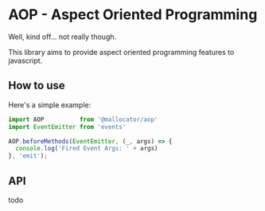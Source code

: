 # AOP - Aspect Oriented Programming

Well, kind off... not really though.

This library aims to provide aspect oriented programming features to javascript.

## How to use

Here's a simple example:

```javascript
import AOP          from '@mallocator/aop'
import EventEmitter from 'events'

AOP.beforeMethods(EventEmitter, (_, args) => {
  console.log('Fired Event Args: ' + args)
}, 'emit');
```

## API

todo